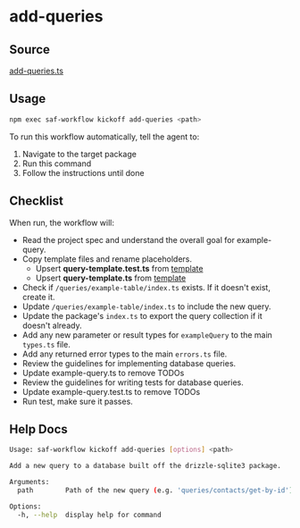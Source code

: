 # add-queries

## Source

[add-queries.ts](https://github.com/sderickson/saflib/blob/main/drizzle-sqlite3/workflows/add-queries.ts)

## Usage

```bash
npm exec saf-workflow kickoff add-queries <path>
```

To run this workflow automatically, tell the agent to:

1. Navigate to the target package
2. Run this command
3. Follow the instructions until done

## Checklist

When run, the workflow will:

* Read the project spec and understand the overall goal for example-query.
* Copy template files and rename placeholders.
  * Upsert **query-template.test.ts** from [template](https://github.com/sderickson/saflib/blob/main/drizzle-sqlite3/workflows/query-template/query-template.test.ts)
  * Upsert **query-template.ts** from [template](https://github.com/sderickson/saflib/blob/main/drizzle-sqlite3/workflows/query-template/query-template.ts)
* Check if `/queries/example-table/index.ts` exists. If it doesn't exist, create it.
* Update `/queries/example-table/index.ts` to include the new query.
* Update the package's `index.ts` to export the query collection if it doesn't already.
* Add any new parameter or result types for `exampleQuery` to the main `types.ts` file.
* Add any returned error types to the main `errors.ts` file.
* Review the guidelines for implementing database queries. 
* Update example-query.ts to remove TODOs
* Review the guidelines for writing tests for database queries.
* Update example-query.test.ts to remove TODOs
* Run test, make sure it passes.


## Help Docs

```bash
Usage: saf-workflow kickoff add-queries [options] <path>

Add a new query to a database built off the drizzle-sqlite3 package.

Arguments:
  path        Path of the new query (e.g. 'queries/contacts/get-by-id')

Options:
  -h, --help  display help for command

```
